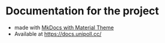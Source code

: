 # Documentation for the project
 - made with [MkDocs with Material Theme](https://squidfunk.github.io/mkdocs-material/)
 - Available at https://docs.unipoll.cc/
